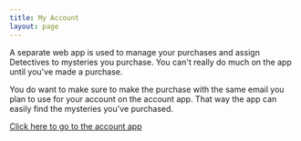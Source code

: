 ```yaml
---
title: My Account
layout: page 
---
```

A separate web app is used to manage your purchases and assign Detectives to mysteries you purchase.  You can't really do much on the app until you've made a purchase.

You do want to make sure to make the purchase with the same email you plan to use for your account on the account app.  That way the app can easily find the mysteries you've purchased.  

[Click here to go to the account app](https://app.detectivesguild.com/#account)